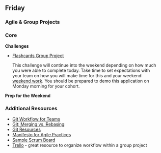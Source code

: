## Friday
### Agile & Group Projects

### Core

**Challenges**

- [Flashcards Group Project](../../../../web-flashcards-challenge) 
  
  This challenge will continue into the weekend depending on how much you were able to complete today.  Take time to set expectations with your team on how you will make time for this and your weekend [weekend work](./weekend.md).  You should be prepared to demo this application on Monday morning for your cohort.  

**Prep for the Weekend**


### Additional Resources

- [Git Workflow for Teams](../resources/mikelikesbikes_ccbf4c7fd90e647138c6.md)
- [Git: Merging vs. Rebasing](https://www.atlassian.com/git/tutorials/merging-vs-rebasing/conceptual-overview)
- [Git Resources](http://git-scm.com/book/en/v2/Getting-Started-About-Version-Control)
- [Manifesto for Agile Practices](http://agilemanifesto.org/)
- [Sample Scrum Board](http://amareshv.files.wordpress.com/2011/03/fairydustboard_20110324.jpg)
- [Trello](https://trello.com/) - great resource to organize workflow within a group project

